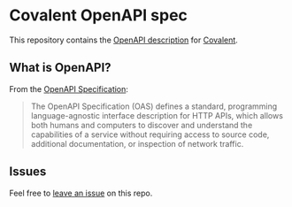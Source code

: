 # Covalent OpenAPI spec

This repository contains the [OpenAPI description](/openapi.yml) for [Covalent](https://www.covalenthq.com/docs/api/#/0/0/USD/1).

## What is OpenAPI?

From the [OpenAPI Specification](https://github.com/OAI/OpenAPI-Specification):

> The OpenAPI Specification (OAS) defines a standard, programming language-agnostic interface description for HTTP APIs, which allows both humans and computers to discover and understand the capabilities of a service without requiring access to source code, additional documentation, or inspection of network traffic.

## Issues

Feel free to [leave an issue](https://github.com/fern-covalent/covalent-openapi/issues) on this repo.
